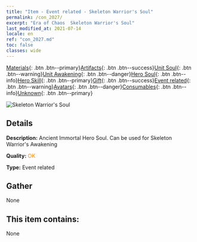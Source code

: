 ```yaml
---
title: "Item - Event related - Skeleton Warrior's Soul"
permalink: /con_2027/
excerpt: "Era of Chaos  Skeleton Warrior's Soul"
last_modified_at: 2021-07-14
locale: en
ref: "con_2027.md"
toc: false
classes: wide
---
```

 [Materials](/Items/){: .btn .btn--primary}[Artifacts](/Items/Artifacts/){: .btn .btn--success}[Unit Soul](/Items/UnitSoul/){: .btn .btn--warning}[Unit Awakening](/Items/UnitAwakening/){: .btn .btn--danger}[Hero Soul](/Items/HeroSoul/){: .btn .btn--info}[Hero Skill](/Items/HeroSkill/){: .btn .btn--primary}[Gift](/Items/Gift/){: .btn .btn--success}[Event related](/Items/Events/){: .btn .btn--warning}[Avatars](/Items/Avatars/){: .btn .btn--danger}[Consumables](/Items/Consumables/){: .btn .btn--info}[Unknown](/Items/Unknown/){: .btn .btn--primary}

 ![Skeleton Warrior's Soul](/images/t/juexing_301.png)

## Details
 **Description:** Ancient Immortal Hero Soul. Can be used for Skeleton Warrior's Awakening

 **Quality:** <span style="color: #FF8C00">OK</span>

 **Type:** Event related

## Gather

  None

## This item contains:

  None

